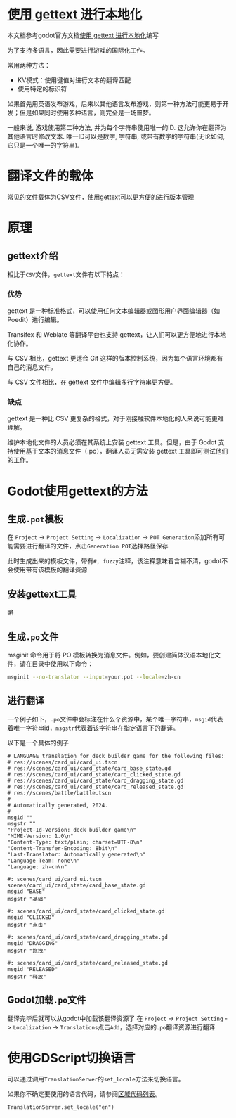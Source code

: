 # [使用 gettext 进行本地化](https://docs.godotengine.org/zh-cn/4.x/tutorials/i18n/localization_using_gettext.html#localization-using-gettext)

本文档参考godot官方文档[使用 gettext 进行本地化](https://docs.godotengine.org/zh-cn/4.x/tutorials/i18n/localization_using_gettext.html#localization-using-gettext)编写

为了支持多语言，因此需要进行游戏的国际化工作。

常用两种方法：

* KV模式：使用键值对进行文本的翻译匹配
* 使用特定的标识符

如果首先用英语发布游戏，后来以其他语言发布游戏，则第一种方法可能更易于开发；但是如果同时使用多种语言，则完全是一场噩梦。

一般来说, 游戏使用第二种方法, 并为每个字符串使用唯一的ID. 这允许你在翻译为其他语言时修改文本. 唯一ID可以是数字, 字符串, 或带有数字的字符串(无论如何, 它只是一个唯一的字符串).

# 翻译文件的载体

常见的文件载体为CSV文件，使用gettext可以更方便的进行版本管理

# 原理

## gettext介绍

相比于`CSV`文件，`gettext`文件有以下特点：

### 优势
gettext 是一种标准格式，可以使用任何文本编辑器或图形用户界面编辑器（如 Poedit）进行编辑。

Transifex 和 Weblate 等翻译平台也支持 gettext，让人们可以更方便地进行本地化协作。

与 CSV 相比，gettext 更适合 Git 这样的版本控制系统，因为每个语言环境都有自己的消息文件。

与 CSV 文件相比，在 gettext 文件中编辑多行字符串更方便。

### 缺点
gettext 是一种比 CSV 更复杂的格式，对于刚接触软件本地化的人来说可能更难理解。

维护本地化文件的人员必须在其系统上安装 gettext 工具。但是，由于 Godot 支持使用基于文本的消息文件（.po），翻译人员无需安装 gettext 工具即可测试他们的工作。

# Godot使用gettext的方法

## 生成`.pot`模板

在 `Project` -> `Project Setting` -> `Localization` -> `POT Generation`添加所有可能需要进行翻译的文件，点击`Generation POT`选择路径保存

此时生成出来的模板文件，带有`#, fuzzy`注释，该注释意味着含糊不清，godot不会使用带有该模板的翻译资源

## 安装gettext工具

略

## 生成`.po`文件

msginit 命令用于将 PO 模板转换为消息文件。例如，要创建简体汉语本地化文件，请在目录中使用以下命令：
```bash
msginit --no-translator --input=your.pot --locale=zh-cn
```

## 进行翻译
一个例子如下，`.po`文件中会标注在什么个资源中，某个唯一字符串，`msgid`代表着唯一字符串id，`msgstr`代表着该字符串在指定语言下的翻译。

以下是一个具体的例子

```gettext
# LANGUAGE translation for deck builder game for the following files:
# res://scenes/card_ui/card_ui.tscn
# res://scenes/card_ui/card_state/card_base_state.gd
# res://scenes/card_ui/card_state/card_clicked_state.gd
# res://scenes/card_ui/card_state/card_dragging_state.gd
# res://scenes/card_ui/card_state/card_released_state.gd
# res://scenes/battle/battle.tscn
#
# Automatically generated, 2024.
#
msgid ""
msgstr ""
"Project-Id-Version: deck builder game\n"
"MIME-Version: 1.0\n"
"Content-Type: text/plain; charset=UTF-8\n"
"Content-Transfer-Encoding: 8bit\n"
"Last-Translator: Automatically generated\n"
"Language-Team: none\n"
"Language: zh-cn\n"

#: scenes/card_ui/card_ui.tscn scenes/card_ui/card_state/card_base_state.gd
msgid "BASE"
msgstr "基础"

#: scenes/card_ui/card_state/card_clicked_state.gd
msgid "CLICKED"
msgstr "点击"

#: scenes/card_ui/card_state/card_dragging_state.gd
msgid "DRAGGING"
msgstr "拖拽"

#: scenes/card_ui/card_state/card_released_state.gd
msgid "RELEASED"
msgstr "释放"

```

## Godot加载`.po`文件
翻译完毕后就可以从godot中加载该翻译资源了
在 `Project` -> `Project Setting` -> `Localization` -> `Translations`点击`Add`，选择对应的`.po`翻译资源进行翻译

# 使用GDScript切换语言
可以通过调用`TranslationServer`的`set_locale`方法来切换语言。

如果你不确定要使用的语言代码，请参阅[区域代码列表](https://docs.godotengine.org/zh-cn/4.x/tutorials/i18n/locales.html#doc-locales)。
```gdscript
TranslationServer.set_locale("en")
```